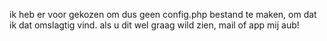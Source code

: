ik heb er voor gekozen om dus geen config.php bestand te maken, om dat ik dat omslagtig vind. als u dit wel graag wild zien, mail of app mij aub!
